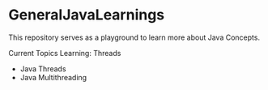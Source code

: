 # GeneralJavaLearnings
This repository serves as a playground to learn more about Java Concepts.


Current Topics Learning:
Threads
- Java Threads
- Java Multithreading

 